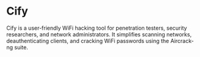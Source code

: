 # Cify
Cify is a user-friendly WiFi hacking tool for penetration testers, security researchers, and network administrators. It simplifies scanning networks, deauthenticating clients, and cracking WiFi passwords using the Aircrack-ng suite.
